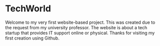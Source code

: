 # TechWorld
Welcome to my very first website-based project. This was created due to the request from my university professor. The website is about a tech startup that provides IT support online or physical. Thanks for visiting my first creation using Github.
